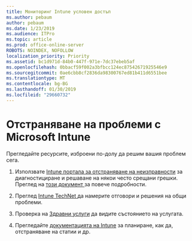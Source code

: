 ```yaml
---
title: Мониторинг Intune условен достъп
ms.author: pebaum
author: pebaum
ms.date: 1/23/2019
ms.audience: ITPro
ms.topic: article
ms.prod: office-online-server
ROBOTS: NOINDEX, NOFOLLOW
localization_priority: Priority
ms.assetid: bc1d971d-84b0-447f-971e-7dc37ebeb5af
ms.openlocfilehash: 0bbacf59f002a3bfbcc124ec87542671925546e9
ms.sourcegitcommit: 0ae6cbb8cf2836da98300767ed81b411d6551bee
ms.translationtype: MT
ms.contentlocale: bg-BG
ms.lasthandoff: 01/30/2019
ms.locfileid: "29660732"
---
```

# <a name="troubleshoot-issues-with-microsoft-intune"></a>Отстраняване на проблеми с Microsoft Intune

Прегледайте ресурсите, изброени по-долу да решим вашия проблем сега.
  
1. Използвате [Intune портала за отстраняване на неизправности](https://devicemanagement.microsoft.com/#blade/Microsoft_Intune_DeviceSettings/TroubleshootBlade) за диагностициране и решаване на някои често срещани грешки. Преглед на [този документ ](https://docs.microsoft.com/intune/help-desk-operators)за повече подробности.
    
2. Преглед [Intune TechNet ](https://social.technet.microsoft.com/forums/home?forum=microsoftintuneprod)да намерите отговори и решения на общи проблеми.
    
3. Проверка на [Здравни услуги](https://portal.office.com/AdminPortal/Home#/servicehealth) да видите състоянието на услугата. 
    
4. Прегледайте [документацията на Intune](https://docs.microsoft.com/intune/) за планиране, как да, отстраняване на статии и др. 
    

